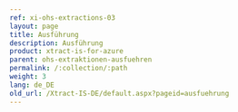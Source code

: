 ```yaml
---
ref: xi-ohs-extractions-03
layout: page
title: Ausführung
description: Ausführung
product: xtract-is-for-azure
parent: ohs-extraktionen-ausfuehren
permalink: /:collection/:path
weight: 3
lang: de_DE
old_url: /Xtract-IS-DE/default.aspx?pageid=ausfuehrung
---
```

